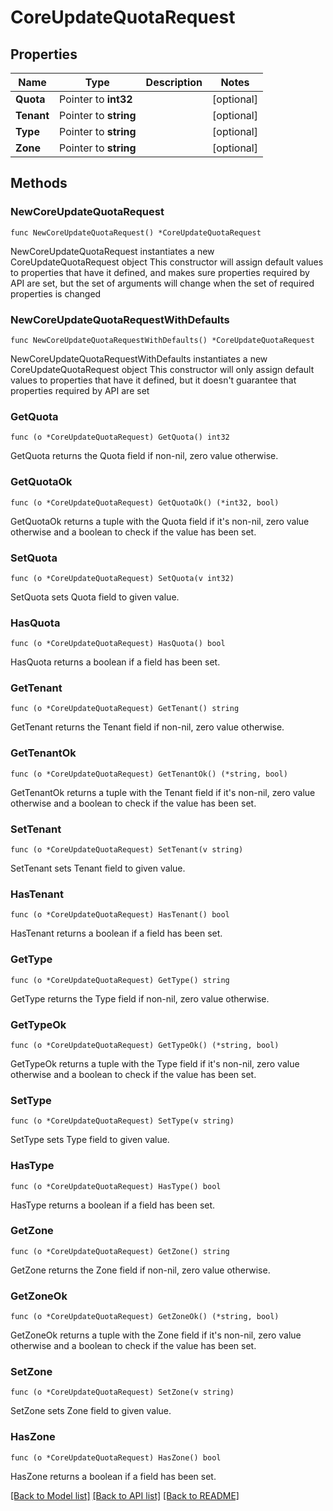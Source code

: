 # CoreUpdateQuotaRequest

## Properties

Name | Type | Description | Notes
------------ | ------------- | ------------- | -------------
**Quota** | Pointer to **int32** |  | [optional] 
**Tenant** | Pointer to **string** |  | [optional] 
**Type** | Pointer to **string** |  | [optional] 
**Zone** | Pointer to **string** |  | [optional] 

## Methods

### NewCoreUpdateQuotaRequest

`func NewCoreUpdateQuotaRequest() *CoreUpdateQuotaRequest`

NewCoreUpdateQuotaRequest instantiates a new CoreUpdateQuotaRequest object
This constructor will assign default values to properties that have it defined,
and makes sure properties required by API are set, but the set of arguments
will change when the set of required properties is changed

### NewCoreUpdateQuotaRequestWithDefaults

`func NewCoreUpdateQuotaRequestWithDefaults() *CoreUpdateQuotaRequest`

NewCoreUpdateQuotaRequestWithDefaults instantiates a new CoreUpdateQuotaRequest object
This constructor will only assign default values to properties that have it defined,
but it doesn't guarantee that properties required by API are set

### GetQuota

`func (o *CoreUpdateQuotaRequest) GetQuota() int32`

GetQuota returns the Quota field if non-nil, zero value otherwise.

### GetQuotaOk

`func (o *CoreUpdateQuotaRequest) GetQuotaOk() (*int32, bool)`

GetQuotaOk returns a tuple with the Quota field if it's non-nil, zero value otherwise
and a boolean to check if the value has been set.

### SetQuota

`func (o *CoreUpdateQuotaRequest) SetQuota(v int32)`

SetQuota sets Quota field to given value.

### HasQuota

`func (o *CoreUpdateQuotaRequest) HasQuota() bool`

HasQuota returns a boolean if a field has been set.

### GetTenant

`func (o *CoreUpdateQuotaRequest) GetTenant() string`

GetTenant returns the Tenant field if non-nil, zero value otherwise.

### GetTenantOk

`func (o *CoreUpdateQuotaRequest) GetTenantOk() (*string, bool)`

GetTenantOk returns a tuple with the Tenant field if it's non-nil, zero value otherwise
and a boolean to check if the value has been set.

### SetTenant

`func (o *CoreUpdateQuotaRequest) SetTenant(v string)`

SetTenant sets Tenant field to given value.

### HasTenant

`func (o *CoreUpdateQuotaRequest) HasTenant() bool`

HasTenant returns a boolean if a field has been set.

### GetType

`func (o *CoreUpdateQuotaRequest) GetType() string`

GetType returns the Type field if non-nil, zero value otherwise.

### GetTypeOk

`func (o *CoreUpdateQuotaRequest) GetTypeOk() (*string, bool)`

GetTypeOk returns a tuple with the Type field if it's non-nil, zero value otherwise
and a boolean to check if the value has been set.

### SetType

`func (o *CoreUpdateQuotaRequest) SetType(v string)`

SetType sets Type field to given value.

### HasType

`func (o *CoreUpdateQuotaRequest) HasType() bool`

HasType returns a boolean if a field has been set.

### GetZone

`func (o *CoreUpdateQuotaRequest) GetZone() string`

GetZone returns the Zone field if non-nil, zero value otherwise.

### GetZoneOk

`func (o *CoreUpdateQuotaRequest) GetZoneOk() (*string, bool)`

GetZoneOk returns a tuple with the Zone field if it's non-nil, zero value otherwise
and a boolean to check if the value has been set.

### SetZone

`func (o *CoreUpdateQuotaRequest) SetZone(v string)`

SetZone sets Zone field to given value.

### HasZone

`func (o *CoreUpdateQuotaRequest) HasZone() bool`

HasZone returns a boolean if a field has been set.


[[Back to Model list]](../README.md#documentation-for-models) [[Back to API list]](../README.md#documentation-for-api-endpoints) [[Back to README]](../README.md)



